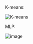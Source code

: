 K-means:

![K-means](https://user-images.githubusercontent.com/99130656/193556304-e589638d-eb3e-4af5-ae66-bc3b1b8bf7dd.png)

MLP:

![image](https://user-images.githubusercontent.com/99130656/193611012-a537ee15-1f80-46ff-accf-d5f7377da8b7.png)
